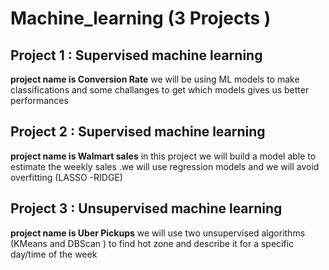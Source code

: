 # Machine_learning (3 Projects )

## Project 1 : Supervised machine learning 

**project name is Conversion Rate**
we will be using ML models to make classifications and some challanges to get which models gives us better performances 
## Project 2 : Supervised  machine learning

**project name is Walmart sales**
in this project we will build a model able to estimate the weekly sales .we will use regression models and we will avoid overfitting (LASSO -RIDGE)

## Project 3 : Unsupervised machine learning

**project name is Uber Pickups**
we will use two unsupervised algorithms (KMeans and DBScan ) to find hot zone  and describe it for a specific day/time of the week
